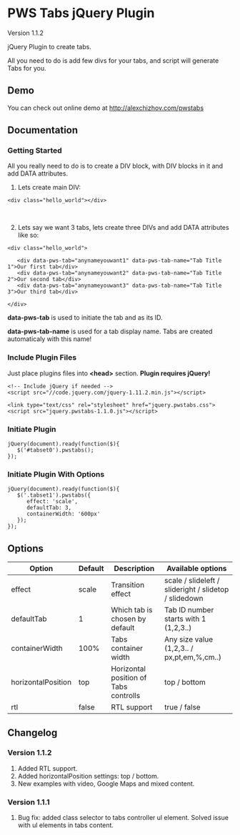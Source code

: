 # PWS Tabs jQuery Plugin

Version 1.1.2

jQuery Plugin to create tabs.

All you need to do is add few divs for your tabs, and script will generate Tabs for you.

## Demo

You can check out online demo at http://alexchizhov.com/pwstabs


## Documentation

### Getting Started

All you really need to do is to create a DIV block, with DIV blocks in it and add DATA attributes.

1) Lets create main DIV:
<pre><code>&lt;div class="hello_world"&gt;&lt;/div&gt;</code></pre>

<br>

2) Lets say we want 3 tabs, lets create three DIVs and add DATA attributes like so:
<pre><code>&lt;div class="hello_world"&gt;

   &lt;div data-pws-tab="anynameyouwant1" data-pws-tab-name="Tab Title 1"&gt;Our first tab&lt;/div&gt;
   &lt;div data-pws-tab="anynameyouwant2" data-pws-tab-name="Tab Title 2"&gt;Our second tab&lt;/div&gt;
   &lt;div data-pws-tab="anynameyouwant3" data-pws-tab-name="Tab Title 3"&gt;Our third tab&lt;/div&gt;

&lt;/div&gt;</code></pre>


<strong>data-pws-tab</strong> is used to initiate the tab and as its ID.

<strong>data-pws-tab-name</strong> is used for a tab display name. Tabs are created automaticaly with this name!


### Include Plugin Files

Just place plugins files into <strong>&lt;head&gt;</strong> section. <strong>Plugin requires jQuery!</strong>

<pre><code>&lt;!-- Include jQuery if needed --&gt;
&lt;script src="//code.jquery.com/jquery-1.11.2.min.js"&gt;&lt;/script&gt;

&lt;link type="text/css" rel="stylesheet" href="jquery.pwstabs.css"&gt;
&lt;script src="jquery.pwstabs-1.1.0.js"&gt;&lt;/script&gt;</code></pre>


### Initiate Plugin

<pre><code>jQuery(document).ready(function($){
   $('#tabset0').pwstabs();        
});</code></pre>


### Initiate Plugin With Options
<pre><code>jQuery(document).ready(function($){
   $('.tabset1').pwstabs({
      effect: 'scale',
      defaultTab: 3,
      containerWidth: '600px'
   });        
});</code></pre>



## Options

<table>
<thead>
<tr>
<th>Option</th>
<th>Default</th>
<th>Description</th>
<th>Available options</th>
</tr>
</thead>
<tbody>
<tr>
<td>effect</td>
<td>scale</td>
<td>Transition effect</td>
<td>scale / slideleft / slideright / slidetop / slidedown</td>
</tr>
<tr>
<td>defaultTab</td>
<td>1</td>
<td>Which tab is chosen by default</td>
<td>Tab ID number starts with 1 (1,2,3..)</td>
</tr>
<tr>
<td>containerWidth</td>
<td>100%</td>
<td>Tabs container width</td>
<td>Any size value (1,2,3.. / px,pt,em,%,cm..)</td>
</tr>
<tr>
<td>horizontalPosition</td>
<td>top</td>
<td>Horizontal position of Tabs controlls</td>
<td>top / bottom</td>
</tr>
<tr>
<td>rtl</td>
<td>false</td>
<td>RTL support</td>
<td>true / false</td>
</tr>
</tbody>
</table>


## Changelog

### Version 1.1.2
1) Added RTL support.<br>
2) Added horizontalPosition settings: top / bottom.<br>
3) New examples with video, Google Maps and mixed content.

### Version 1.1.1
1) Bug fix: added class selector to tabs controller ul element. Solved issue with ul elements in tabs content.
